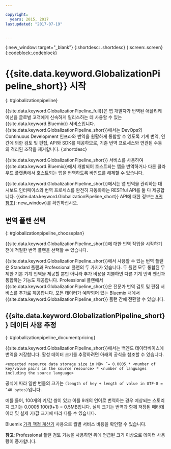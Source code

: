 ```yaml
---

copyright:
  years: 2015, 2017
lastupdated: "2017-07-19"


---
```


{:new_window: target="_blank"}
{:shortdesc: .shortdesc}
{:screen:.screen}
{:codeblock:.codeblock}

 
# {{site.data.keyword.GlobalizationPipeline_short}} 시작
{: #globalizationpipeline}

{{site.data.keyword.GlobalizationPipeline_full}}은 앱 개발자가 번역된 애플리케이션을 글로벌 고객에게 신속하게 릴리스하는 데 사용할 수 있는 {{site.data.keyword.Bluemix}} 서비스입니다. {{site.data.keyword.GlobalizationPipeline_short}}에서는 DevOps와 Continuous Development 인프라와 번역을 원활하게 통합할 수 있도록 기계 번역, 인간에 의한 검토 및 편집, API와 SDK를 제공하므로, 기존 번역 프로세스와 연관된 수동의 격리된 조작을 제거합니다.
{:shortdesc}

{{site.data.keyword.GlobalizationPipeline_short}} 서비스를 사용하여 {{site.data.keyword.Bluemix}}에서 개발되어 호스트되는 앱을 번역하거나 다른 클라우드 플랫폼에서 호스트되는 앱을 번역하도록 바인드를 해제할 수 있습니다.

{{site.data.keyword.GlobalizationPipeline_short}}에서는 앱 번역을 관리하는 대시보드 인터페이스와 번역 프로세스를 완전히 자동화하는 RESTful API를 둘 다 제공합니다. {{site.data.keyword.GlobalizationPipeline_short}} API에 대한 정보는 [API 참조](https://gp-rest.ng.bluemix.net/translate/swagger/index.html){: new_window}를 확인하십시오. 

## 번역 플랜 선택
{: #globalizationpipeline_chooseplan}

{{site.data.keyword.GlobalizationPipeline_short}}에 대한 번역 작업을 시작하기 전에 적절한 번역 플랜을 선택할 수 있습니다.

{{site.data.keyword.GlobalizationPipeline_short}}에서 사용할 수 있는 번역 플랜은 Standard 플랜과 Professional 플랜의 두 가지가 있습니다. 두 플랜 모두 통합된 무제한 기본 기계 번역을 제공할 뿐만 아니라 추가 비용을 지불하면 다른 기계 번역 엔진과 통합하는 기능도 제공합니다. Professional 플랜에서 {{site.data.keyword.GlobalizationPipeline_short}}은 전문가 번역 검토 및 편집 서비스를 추가로 제공합니다. 모든 데이터가 예약되어 있는 Bluemix 내에서 {{site.data.keyword.GlobalizationPipeline_short}} 플랜 간에 전환할 수 있습니다. 


## {{site.data.keyword.GlobalizationPipeline_short}} 데이터 사용 추정
{: #globalizationpipeline_documentpricing}

{{site.data.keyword.GlobalizationPipeline_short}}에서는 백엔드 데이터베이스에 번역을 저장합니다. 활성 데이터 크기를 추정하려면 아래의 공식을 참조할 수 있습니다.

`<expected resource data storage size in MB> ˜= 0.0005 * <number of key/value pairs in the source resource> * <number of languages including the source language>`

공식에 따라 일반 번들의 크기는 `(length of key + length of value in UTF-8 = ˜40 bytes)`입니다.

예를 들어, 100개의 키/값 쌍이 있고 이를 9개의 언어로 번역하는 경우 예상되는 스토리지 크기는 0.0005 100(9+1) = 0.5MB입니다. 실제 크기는 번역과 함께 저장된 메타데이터 및 실제 키/값 크기에 따라 다를 수 있습니다.

Bluemix [가격 책정 계산기](https://console.ng.bluemix.net/?direct=classic/#/pricing/cloudOEPaneId=pricing&paneId=pricingSheet&orgGuid=127a45f4-4461-4d5b-a26b-6dc2fdd1a3a2&spaceGuid=208fb1ff-413b-4fd9-9615-e8226062d0f3) 사용으로 월별 서비스 비용을 확인할 수 있습니다.

**참고**: Professional 플랜 검토 기능을 사용하면 위에 언급된 크기 이상으로 데이터 사용량이 증가합니다.



